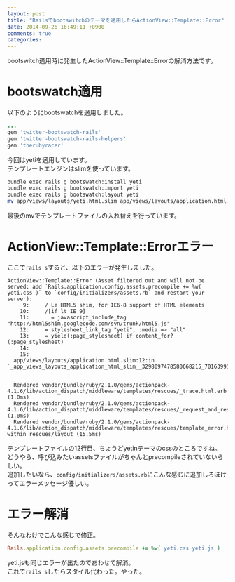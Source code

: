 ```yaml
---
layout: post
title: "Railsでbootswitchのテーマを適用したらActionView::Template::Error"
date: 2014-09-26 16:49:11 +0900
comments: true
categories: 
---
```


bootswitch適用時に発生したActionView::Template::Errorの解消方法です。

<!-- more -->

# bootswatch適用

以下のようにbootswatchを適用しました。

```rb Gemfile
...
gem 'twitter-bootswatch-rails'
gem 'twitter-bootswatch-rails-helpers'
gem 'therubyracer'
```

今回はyetiを適用しています。  
テンプレートエンジンはslimを使っています。

```sh
bundle exec rails g bootswatch:install yeti
bundle exec rails g bootswatch:import yeti
bundle exec rails g bootswatch:layout yeti
mv app/views/layouts/yeti.html.slim app/views/layouts/application.html.slim
```

最後のmvでテンプレートファイルの入れ替えを行っています。  

# ActionView::Template::Errorエラー

ここで`rails s`すると、以下のエラーが発生しました。

```log
ActionView::Template::Error (Asset filtered out and will not be served: add `Rails.application.config.assets.precompile += %w( yeti.css )` to `config/initializers/assets.rb` and restart your server):
     9:     / Le HTML5 shim, for IE6-8 support of HTML elements
    10:     /[if lt IE 9]
    11:       = javascript_include_tag "http://html5shim.googlecode.com/svn/trunk/html5.js"
    12:     = stylesheet_link_tag "yeti", :media => "all"
    13:     = yield(:page_stylesheet) if content_for?(:page_stylesheet)
    14: 
    15: 
  app/views/layouts/application.html.slim:12:in `_app_views_layouts_application_html_slim__3298097478580668215_70163995513140'


  Rendered vendor/bundle/ruby/2.1.0/gems/actionpack-4.1.6/lib/action_dispatch/middleware/templates/rescues/_trace.html.erb (1.0ms)
  Rendered vendor/bundle/ruby/2.1.0/gems/actionpack-4.1.6/lib/action_dispatch/middleware/templates/rescues/_request_and_response.html.erb (1.0ms)
  Rendered vendor/bundle/ruby/2.1.0/gems/actionpack-4.1.6/lib/action_dispatch/middleware/templates/rescues/template_error.html.erb within rescues/layout (15.5ms)
```

テンプレートファイルの12行目、ちょうどyetinテーマのcssのところですね。  
どうやら、呼び込みたいassetsファイルがちゃんとprecompileされていないらしい。  
追加したいなら、`config/initializers/assets.rb`にこんな感じに追加しろぼけってエラーメッセージ優しい。  

# エラー解消

そんなわけでこんな感じで修正。

```rb config/initializers/assets.rb
Rails.application.config.assets.precompile += %w( yeti.css yeti.js )
```

yeti.jsも同じエラーが出たのであわせて解消。  
これで`rails s`したらスタイル代わった。やった。


